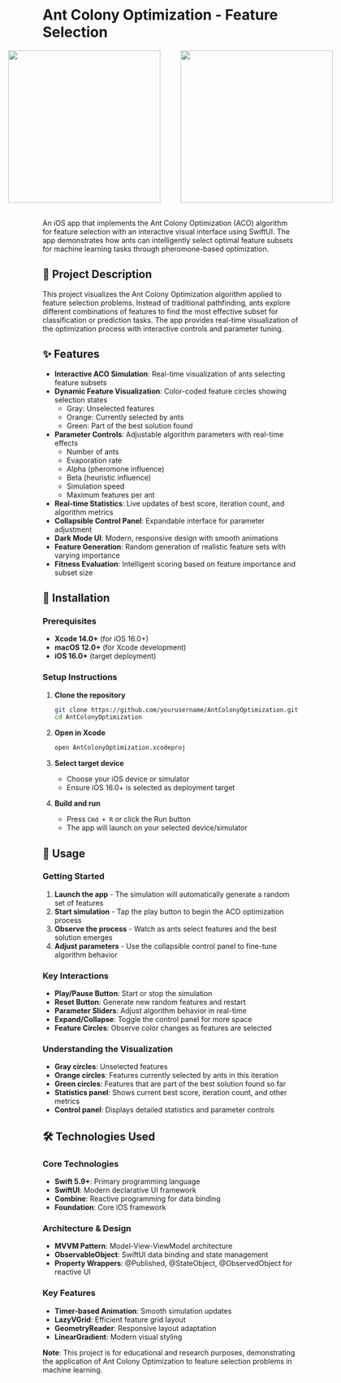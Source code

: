 # Ant Colony Optimization - Feature Selection

<div style="display: flex; justify-content: center; align-items: center; gap: 40px;">
  <img src="https://github.com/user-attachments/assets/e69d75b8-a8d9-468d-906d-4f5be0552c8f" width="300" />
  <img src="https://github.com/user-attachments/assets/2e9235e2-1e02-477f-9cfc-b7c2f21e0fcb" width="300" />
</div>

<br>


An iOS app that implements the Ant Colony Optimization (ACO) algorithm for feature selection with an interactive visual interface using SwiftUI. The app demonstrates how ants can intelligently select optimal feature subsets for machine learning tasks through pheromone-based optimization.

## 🎯 Project Description

This project visualizes the Ant Colony Optimization algorithm applied to feature selection problems. Instead of traditional pathfinding, ants explore different combinations of features to find the most effective subset for classification or prediction tasks. The app provides real-time visualization of the optimization process with interactive controls and parameter tuning.

## ✨ Features

- **Interactive ACO Simulation**: Real-time visualization of ants selecting feature subsets
- **Dynamic Feature Visualization**: Color-coded feature circles showing selection states
  - Gray: Unselected features
  - Orange: Currently selected by ants
  - Green: Part of the best solution found
- **Parameter Controls**: Adjustable algorithm parameters with real-time effects
  - Number of ants
  - Evaporation rate
  - Alpha (pheromone influence)
  - Beta (heuristic influence)
  - Simulation speed
  - Maximum features per ant
- **Real-time Statistics**: Live updates of best score, iteration count, and algorithm metrics
- **Collapsible Control Panel**: Expandable interface for parameter adjustment
- **Dark Mode UI**: Modern, responsive design with smooth animations
- **Feature Generation**: Random generation of realistic feature sets with varying importance
- **Fitness Evaluation**: Intelligent scoring based on feature importance and subset size

## 🚀 Installation

### Prerequisites

- **Xcode 14.0+** (for iOS 16.0+)
- **macOS 12.0+** (for Xcode development)
- **iOS 16.0+** (target deployment)

### Setup Instructions

1. **Clone the repository**
   ```bash
   git clone https://github.com/yourusername/AntColonyOptimization.git
   cd AntColonyOptimization
   ```

2. **Open in Xcode**
   ```bash
   open AntColonyOptimization.xcodeproj
   ```

3. **Select target device**
   - Choose your iOS device or simulator
   - Ensure iOS 16.0+ is selected as deployment target

4. **Build and run**
   - Press `Cmd + R` or click the Run button
   - The app will launch on your selected device/simulator

## 📱 Usage

### Getting Started

1. **Launch the app** - The simulation will automatically generate a random set of features
2. **Start simulation** - Tap the play button to begin the ACO optimization process
3. **Observe the process** - Watch as ants select features and the best solution emerges
4. **Adjust parameters** - Use the collapsible control panel to fine-tune algorithm behavior

### Key Interactions

- **Play/Pause Button**: Start or stop the simulation
- **Reset Button**: Generate new random features and restart
- **Parameter Sliders**: Adjust algorithm behavior in real-time
- **Expand/Collapse**: Toggle the control panel for more space
- **Feature Circles**: Observe color changes as features are selected

### Understanding the Visualization

- **Gray circles**: Unselected features
- **Orange circles**: Features currently selected by ants in this iteration
- **Green circles**: Features that are part of the best solution found so far
- **Statistics panel**: Shows current best score, iteration count, and other metrics
- **Control panel**: Displays detailed statistics and parameter controls

## 🛠 Technologies Used

### Core Technologies
- **Swift 5.9+**: Primary programming language
- **SwiftUI**: Modern declarative UI framework
- **Combine**: Reactive programming for data binding
- **Foundation**: Core iOS framework

### Architecture & Design
- **MVVM Pattern**: Model-View-ViewModel architecture
- **ObservableObject**: SwiftUI data binding and state management
- **Property Wrappers**: @Published, @StateObject, @ObservedObject for reactive UI

### Key Features
- **Timer-based Animation**: Smooth simulation updates
- **LazyVGrid**: Efficient feature grid layout
- **GeometryReader**: Responsive layout adaptation
- **LinearGradient**: Modern visual styling

**Note**: This project is for educational and research purposes, demonstrating the application of Ant Colony Optimization to feature selection problems in machine learning.
